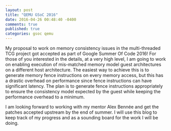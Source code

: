 ```yaml
---
layout: post
title: "QEMU GSoC 2016"
date: 2016-04-26 00:48:40 -0400
comments: true
published: true
categories: gsoc qemu
---
```


My proposal to work on memory consistency issues in the multi-threaded TCG
project got accepted as part of Google Summer Of Code 2016! For those of you
interested in the details, at a very high level, I am going to work on
enabling execution of mis-matched memory model guest architectures on a
different host architecture. The easiest way to achieve this is to generate
memory fence instructions on every memory access, but this has a drastic
overhead on performance since fence instructions can have significant
latency. The plan is to generate fence instructions appropriately to ensure
the consistency model expected by the guest while keeping the performance
overhead to a minimum.

I am looking forward to working with my mentor Alex Bennée and get the patches
accepted upstream by the end of summer. I will use this blog to keep track of
my progress and as a sounding board for the work I will be doing.
